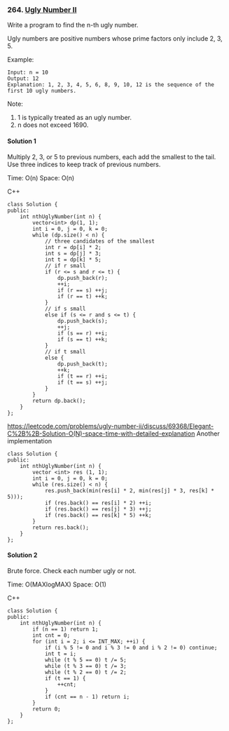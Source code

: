 ### 264\. [Ugly Number II](https://leetcode.com/problems/ugly-number-ii/)

Write a program to find the n-th ugly number.

Ugly numbers are positive numbers whose prime factors only include 2, 3, 5. 

Example:
```
Input: n = 10
Output: 12
Explanation: 1, 2, 3, 4, 5, 6, 8, 9, 10, 12 is the sequence of the first 10 ugly numbers.
```

Note:  

1. 1 is typically treated as an ugly number.
2. n does not exceed 1690.


#### Solution 1

Multiply 2, 3, or 5 to previous numbers, each add the smallest to the tail.
Use three indices to keep track of previous numbers.

Time: O(n)
Space: O(n)

C++

```
class Solution {
public:
    int nthUglyNumber(int n) {
        vector<int> dp(1, 1);
        int i = 0, j = 0, k = 0;
        while (dp.size() < n) {
            // three candidates of the smallest
            int r = dp[i] * 2;
            int s = dp[j] * 3;
            int t = dp[k] * 5;
            // if r small
            if (r <= s and r <= t) {
                dp.push_back(r);
                ++i;
                if (r == s) ++j;
                if (r == t) ++k;
            }
            // if s small
            else if (s <= r and s <= t) {
                dp.push_back(s);
                ++j;
                if (s == r) ++i;
                if (s == t) ++k;
            }
            // if t small
            else {
                dp.push_back(t);
                ++k;
                if (t == r) ++i;
                if (t == s) ++j;
            }
        }
        return dp.back();
    }
};
```

https://leetcode.com/problems/ugly-number-ii/discuss/69368/Elegant-C%2B%2B-Solution-O(N)-space-time-with-detailed-explanation
Another implementation

```
class Solution {
public:
    int nthUglyNumber(int n) {
        vector <int> res (1, 1);
        int i = 0, j = 0, k = 0;
        while (res.size() < n) {
            res.push_back(min(res[i] * 2, min(res[j] * 3, res[k] * 5)));
            if (res.back() == res[i] * 2) ++i;
            if (res.back() == res[j] * 3) ++j;
            if (res.back() == res[k] * 5) ++k;
        }
        return res.back();
    }
};
```

#### Solution 2

Brute force. Check each number ugly or not.

Time: O(MAXlogMAX)
Space: O(1)

C++

```
class Solution {
public:
    int nthUglyNumber(int n) {
        if (n == 1) return 1;
        int cnt = 0;
        for (int i = 2; i <= INT_MAX; ++i) {
            if (i % 5 != 0 and i % 3 != 0 and i % 2 != 0) continue;
            int t = i;
            while (t % 5 == 0) t /= 5;
            while (t % 3 == 0) t /= 3;
            while (t % 2 == 0) t /= 2;
            if (t == 1) {
                ++cnt; 
            }
            if (cnt == n - 1) return i;
        }
        return 0;
    }
};
```